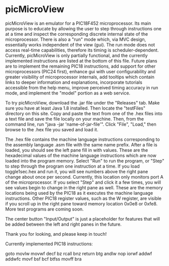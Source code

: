 # picMicroView
picMicroView is an emulator for a PIC18F452 microprocessor. Its main purpose is to educate by allowing the user to step through instructions one at a time and inspect the corresponding discrete internal state of the microprocessor. There is also a "run" mode which, via MVC design, essentially works independent of the view (gui). The run mode does not access real-time capabilities, therefore its timing is scheduler-dependent. Currently, picMicroView is only partially functional, and the currently implemented instructions are listed at the bottom of this file. Future plans are to implement the remaining PIC18 instructions, add support for other microprocessors (PIC24 first), enhance gui with user configurability and greater visibility of microprocessor internals, add tooltips which contain links to deeper information and explanations, incorporate tutorials accessible from the help menu, improve perceived timing accuracy in run mode, and implement the "model" portion as a web service.

To try picMicroView, download the .jar file under the "Releases" tab. Make sure you have at least Java 1.8 installed. Then locate the "testFiles" directory on this site. Copy and paste the text from one of the .hex files into a text file and save the file locally on your machine. Then, from the command line, run "java -jar 'name-of-jar-file'". Click "File", "Load," then browse to the .hex file you saved and load it. 

The .hex file contains the machine language instructions corresponding to the assembly language .asm file with the same name prefix. After a file is loaded, you should see the left pane fill in with values. These are the hexadecimal values of the machine language instructions which are now loaded into the program memory. Select "Run" to run the program, or "Step" to step through the program one instruction at a time. If you load toggle1sec.hex and run it, you will see numbers above the right pane change about once per second. Currently, this location only monitors port A of the microprocessor. If you select "Step" and click it a few times, you will see values begin to change in the right pane as well. These are the memory locations being used by the PIC18 as it executes the machine language instructions. Other PIC18 register values, such as the W register, are visible if you scroll up in the right pane toward memory location 0x0e8 or 0xfe8. More test programs are coming soon. 

The center button "Input/Output" is just a placeholder for features that will be added between the left and right panes in the future.

Thank you for looking, and please keep in touch!

Currently implemented PIC18 instructions:

goto
movlw
movwf
decf
bz
rcall
bnz
return
btg
andlw
nop
iorwf
addwf
addwfc
movf
bsf
bcf
btfss
movff
bra

